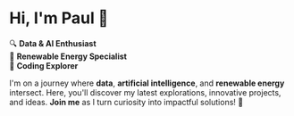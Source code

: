 # Hi, I'm Paul 👋

🔍 **Data & AI Enthusiast**  
🌿 **Renewable Energy Specialist**  
🚀 **Coding Explorer**

I'm on a journey where **data**, **artificial intelligence**, and **renewable energy** intersect. Here, you'll discover my latest explorations, innovative projects, and ideas. 
**Join me** as I turn curiosity into impactful solutions! 🚀

